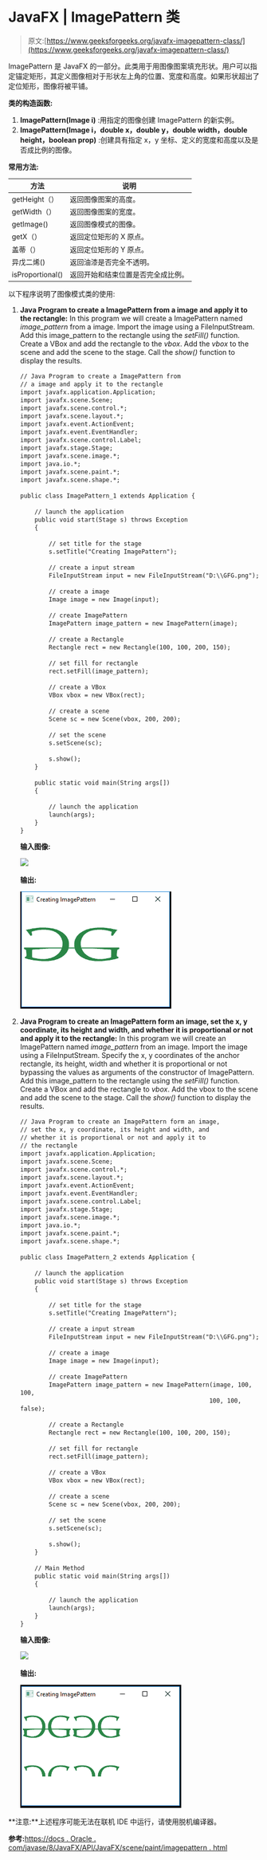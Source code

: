 # JavaFX | ImagePattern 类

> 原文:[https://www.geeksforgeeks.org/javafx-imagepattern-class/](https://www.geeksforgeeks.org/javafx-imagepattern-class/)

ImagePattern 是 JavaFX 的一部分。此类用于用图像图案填充形状。用户可以指定锚定矩形，其定义图像相对于形状左上角的位置、宽度和高度。如果形状超出了定位矩形，图像将被平铺。

**类的构造函数:**

1.  **ImagePattern(Image i)** :用指定的图像创建 ImagePattern 的新实例。
2.  **ImagePattern(Image i，double x，double y，double width，double height，boolean prop)** :创建具有指定 x，y 坐标、定义的宽度和高度以及是否成比例的图像。

**常用方法:**

| 方法 | 说明 |
| --- | --- |
| getHeight（） | 返回图像图案的高度。 |
| getWidth（） | 返回图像图案的宽度。 |
| getImage() | 返回图像模式的图像。 |
| getX（） | 返回定位矩形的 X 原点。 |
| 盖蒂（） | 返回定位矩形的 Y 原点。 |
| 异戊二烯() | 返回油漆是否完全不透明。 |
| isProportional() | 返回开始和结束位置是否完全成比例。 |

以下程序说明了图像模式类的使用:

1.  **Java Program to create a ImagePattern from a image and apply it to the rectangle:** In this program we will create a ImagePattern named *image_pattern* from a image. Import the image using a FileInputStream. Add this image_pattern to the rectangle using the *setFill()* function. Create a VBox and add the rectangle to the *vbox*. Add the *vbox* to the scene and add the scene to the stage. Call the *show()* function to display the results.

    ```
    // Java Program to create a ImagePattern from
    // a image and apply it to the rectangle
    import javafx.application.Application;
    import javafx.scene.Scene;
    import javafx.scene.control.*;
    import javafx.scene.layout.*;
    import javafx.event.ActionEvent;
    import javafx.event.EventHandler;
    import javafx.scene.control.Label;
    import javafx.stage.Stage;
    import javafx.scene.image.*;
    import java.io.*;
    import javafx.scene.paint.*;
    import javafx.scene.shape.*;

    public class ImagePattern_1 extends Application {

        // launch the application
        public void start(Stage s) throws Exception
        {

            // set title for the stage
            s.setTitle("Creating ImagePattern");

            // create a input stream
            FileInputStream input = new FileInputStream("D:\\GFG.png");

            // create a image
            Image image = new Image(input);

            // create ImagePattern
            ImagePattern image_pattern = new ImagePattern(image);

            // create a Rectangle
            Rectangle rect = new Rectangle(100, 100, 200, 150);

            // set fill for rectangle
            rect.setFill(image_pattern);

            // create a VBox
            VBox vbox = new VBox(rect);

            // create a scene
            Scene sc = new Scene(vbox, 200, 200);

            // set the scene
            s.setScene(sc);

            s.show();
        }

        public static void main(String args[])
        {

            // launch the application
            launch(args);
        }
    }
    ```

    **输入图像:**

    [![](img/39c60b152945b4cb243091e1d7879671.png)](https://media.geeksforgeeks.org/wp-content/uploads/GFG-16.png)

    **输出:**

    [![](img/82087e44b47def169993a258cfbd54ad.png)](https://media.geeksforgeeks.org/wp-content/uploads/Image_1.png)

2.  **Java Program to create an ImagePattern form an image, set the x, y coordinate, its height and width, and whether it is proportional or not and apply it to the rectangle:** In this program we will create an ImagePattern named *image_pattern* from an image. Import the image using a FileInputStream. Specify the x, y coordinates of the anchor rectangle, its height, width and whether it is proportional or not bypassing the values as arguments of the constructor of ImagePattern. Add this image_pattern to the rectangle using the *setFill()* function. Create a VBox and add the rectangle to *vbox*. Add the vbox to the scene and add the scene to the stage. Call the *show()* function to display the results.

    ```
    // Java Program to create an ImagePattern form an image, 
    // set the x, y coordinate, its height and width, and 
    // whether it is proportional or not and apply it to
    // the rectangle
    import javafx.application.Application;
    import javafx.scene.Scene;
    import javafx.scene.control.*;
    import javafx.scene.layout.*;
    import javafx.event.ActionEvent;
    import javafx.event.EventHandler;
    import javafx.scene.control.Label;
    import javafx.stage.Stage;
    import javafx.scene.image.*;
    import java.io.*;
    import javafx.scene.paint.*;
    import javafx.scene.shape.*;

    public class ImagePattern_2 extends Application {

        // launch the application
        public void start(Stage s) throws Exception
        {

            // set title for the stage
            s.setTitle("Creating ImagePattern");

            // create a input stream
            FileInputStream input = new FileInputStream("D:\\GFG.png");

            // create a image
            Image image = new Image(input);

            // create ImagePattern
            ImagePattern image_pattern = new ImagePattern(image, 100, 100,
                                                         100, 100, false);

            // create a Rectangle
            Rectangle rect = new Rectangle(100, 100, 200, 150);

            // set fill for rectangle
            rect.setFill(image_pattern);

            // create a VBox
            VBox vbox = new VBox(rect);

            // create a scene
            Scene sc = new Scene(vbox, 200, 200);

            // set the scene
            s.setScene(sc);

            s.show();
        }

        // Main Method
        public static void main(String args[])
        {

            // launch the application
            launch(args);
        }
    }
    ```

    **输入图像:**

    [![](img/39c60b152945b4cb243091e1d7879671.png)](https://media.geeksforgeeks.org/wp-content/uploads/GFG-16.png)

    **输出:**

    [![](img/ebe0b4f84a236ccbc1308d2f90d7d7ca.png)](https://media.geeksforgeeks.org/wp-content/uploads/Image_2.png)

**注意:**上述程序可能无法在联机 IDE 中运行，请使用脱机编译器。

**参考:**[https://docs . Oracle . com/javase/8/JavaFX/API/JavaFX/scene/paint/imagepattern . html](https://docs.oracle.com/javase/8/javafx/api/javafx/scene/paint/ImagePattern.html)